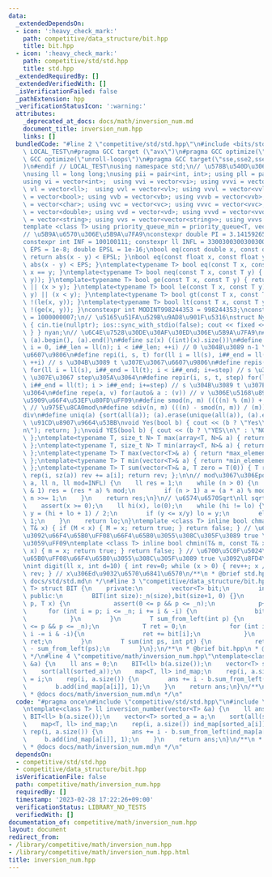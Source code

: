 ```yaml
---
data:
  _extendedDependsOn:
  - icon: ':heavy_check_mark:'
    path: competitive/data_structure/bit.hpp
    title: bit.hpp
  - icon: ':heavy_check_mark:'
    path: competitive/std/std.hpp
    title: std.hpp
  _extendedRequiredBy: []
  _extendedVerifiedWith: []
  _isVerificationFailed: false
  _pathExtension: hpp
  _verificationStatusIcon: ':warning:'
  attributes:
    _deprecated_at_docs: docs/math/inversion_num.md
    document_title: inversion_num.hpp
    links: []
  bundledCode: "#line 2 \"competitive/std/std.hpp\"\n#include <bits/stdc++.h>\n#ifndef\
    \ LOCAL_TEST\n#pragma GCC target (\"avx\")\n#pragma GCC optimize(\"O3\")\n#pragma\
    \ GCC optimize(\"unroll-loops\")\n#pragma GCC target(\"sse,sse2,sse3,ssse3,sse4,popcnt,abm,mmx,avx,tune=native\"\
    )\n#endif // LOCAL_TEST\nusing namespace std;\n// \u578B\u540D\u306E\u77ED\u7E2E\
    \nusing ll = long long;\nusing pii = pair<int, int>; using pll = pair<ll, ll>;\n\
    using vi = vector<int>;  using vvi = vector<vi>; using vvvi = vector<vvi>;\nusing\
    \ vl = vector<ll>;  using vvl = vector<vl>; using vvvl = vector<vvl>;\nusing vb\
    \ = vector<bool>; using vvb = vector<vb>; using vvvb = vector<vvb>;\nusing vc\
    \ = vector<char>; using vvc = vector<vc>; using vvvc = vector<vvc>;\nusing vd\
    \ = vector<double>; using vvd = vector<vd>; using vvvd = vector<vvd>;\nusing vs\
    \ = vector<string>; using vvs = vector<vector<string>>; using vvvs = vector<vector<vector<string>>>;\n\
    template <class T> using priority_queue_min = priority_queue<T, vector<T>, greater<T>>;\n\
    // \u5B9A\u6570\u306E\u5B9A\u7FA9\nconstexpr double PI = 3.14159265358979323;\n\
    constexpr int INF = 100100111; constexpr ll INFL = 3300300300300300491LL;\nfloat\
    \ EPS = 1e-8; double EPSL = 1e-16;\nbool eq(const double x, const double y) {\
    \ return abs(x - y) < EPSL; }\nbool eq(const float x, const float y) { return\
    \ abs(x - y) < EPS; }\ntemplate<typename T> bool eq(const T x, const T y) { return\
    \ x == y; }\ntemplate<typename T> bool neq(const T x, const T y) { return !(eq(x,\
    \ y)); }\ntemplate<typename T> bool ge(const T x, const T y) { return eq(x, y)\
    \ || (x > y); }\ntemplate<typename T> bool le(const T x, const T y) { return eq(x,\
    \ y) || (x < y); }\ntemplate<typename T> bool gt(const T x, const T y) { return\
    \ !(le(x, y)); }\ntemplate<typename T> bool lt(const T x, const T y) { return\
    \ !(ge(x, y)); }\nconstexpr int MODINT998244353 = 998244353;\nconstexpr int MODINT1000000007\
    \ = 1000000007;\n// \u5165\u51FA\u529B\u9AD8\u901F\u5316\nstruct Nyan { Nyan()\
    \ { cin.tie(nullptr); ios::sync_with_stdio(false); cout << fixed << setprecision(18);\
    \ } } nyan;\n// \u6C4E\u7528\u30DE\u30AF\u30ED\u306E\u5B9A\u7FA9\n#define all(a)\
    \ (a).begin(), (a).end()\n#define sz(x) ((int)(x).size())\n#define rep(i, n) for(ll\
    \ i = 0, i##_len = ll(n); i < i##_len; ++i) // 0 \u304B\u3089 n-1 \u307E\u3067\
    \u6607\u9806\n#define repi(i, s, t) for(ll i = ll(s), i##_end = ll(t); i < i##_end;\
    \ ++i) // s \u304B\u3089 t \u307E\u3067\u6607\u9806\n#define repis(i, s, t, step)\
    \ for(ll i = ll(s), i##_end = ll(t); i < i##_end; i+=step) // s \u304B\u3089 t\
    \ \u307E\u3067 step\u305A\u3064\n#define repir(i, s, t, step) for(ll i = ll(s),\
    \ i##_end = ll(t); i > i##_end; i+=step) // s \u304B\u3089 t \u307E\u3067 step\u305A\
    \u3064\n#define repe(a, v) for(auto& a : (v)) // v \u306E\u5168\u8981\u7D20\uFF08\
    \u5909\u66F4\u53EF\u80FD\uFF09\n#define smod(n, m) ((((n) % (m)) + (m)) % (m))\
    \ // \u975E\u8CA0mod\n#define sdiv(n, m) (((n) - smod(n, m)) / (m)) // \u975E\u8CA0\
    div\n#define uniq(a) {sort(all(a)); (a).erase(unique(all(a)), (a).end());} //\
    \ \u91CD\u8907\u9664\u53BB\nvoid Yes(bool b) { cout << (b ? \"Yes\\n\" : \"No\\\
    n\"); return; };\nvoid YES(bool b) { cout << (b ? \"YES\\n\" : \"NO\\n\"); return;\
    \ };\ntemplate<typename T, size_t N> T max(array<T, N>& a) { return *max_element(all(a));\
    \ };\ntemplate<typename T, size_t N> T min(array<T, N>& a) { return *min_element(all(a));\
    \ };\ntemplate<typename T> T max(vector<T>& a) { return *max_element(all(a));\
    \ };\ntemplate<typename T> T min(vector<T>& a) { return *min_element(all(a));\
    \ };\ntemplate<typename T> T sum(vector<T>& a, T zero = T(0)) { T rev = zero;\
    \ rep(i, sz(a)) rev += a[i]; return rev; };\n\n// mod\u3067\u306Epow\nll powm(ll\
    \ a, ll n, ll mod=INFL) {\n    ll res = 1;\n    while (n > 0) {\n        if (n\
    \ & 1) res = (res * a) % mod;\n        if (n > 1) a = (a * a) % mod;\n       \
    \ n >>= 1;\n    }\n    return res;\n}\n// \u6574\u6570Sqrt\nll sqrtll(ll x) {\n\
    \    assert(x >= 0);\n    ll hi(x), lo(0);\n    while (hi != lo) {\n        ll\
    \ y = (hi + lo + 1) / 2;\n        if (y <= x/y) lo = y;\n        else hi = y -\
    \ 1;\n    }\n    return lo;\n}\ntemplate <class T> inline bool chmax(T& M, const\
    \ T& x) { if (M < x) { M = x; return true; } return false; } // \u6700\u5927\u5024\
    \u3092\u66F4\u65B0\uFF08\u66F4\u65B0\u3055\u308C\u305F\u3089 true \u3092\u8FD4\
    \u3059\uFF09\ntemplate <class T> inline bool chmin(T& m, const T& x) { if (m >\
    \ x) { m = x; return true; } return false; } // \u6700\u5C0F\u5024\u3092\u66F4\
    \u65B0\uFF08\u66F4\u65B0\u3055\u308C\u305F\u3089 true \u3092\u8FD4\u3059\uFF09\
    \nint digit(ll x, int d=10) { int rev=0; while (x > 0) { rev++; x /= d;}; return\
    \ rev; } // x\u306Ed\u9032\u6570\u6841\u6570\n/**\n * @brief std.hpp\n * @docs\
    \ docs/std/std.md\n */\n#line 3 \"competitive/data_structure/bit.hpp\"\ntemplate<class\
    \ T> struct BIT {\n    private:\n        vector<T> bit;\n        int _n;\n   \
    \ public:\n        BIT(int size):_n(size),bit(size+1, 0) {}\n        void add(int\
    \ p, T x) {\n            assert(0 <= p && p <= _n);\n            p++;\n      \
    \      for (int i = p; i <= _n; i += i & -i) {\n                bit[i] += x;\n\
    \            }\n        }\n        T sum_from_left(int p) {\n            assert(0\
    \ <= p && p <= _n);\n            T ret = 0;\n            for (int i = p; i > 0;\
    \ i -= i & -i){\n                ret += bit[i];\n            }\n            return\
    \ ret;\n        }\n        T sum(int ps, int pt) {\n            return sum_from_left(pt)\
    \ - sum_from_left(ps);\n        }\n};\n/**\n * @brief bit.hpp\n * @docs docs/data_structure/bit.md\n\
    \ */\n#line 4 \"competitive/math/inversion_num.hpp\"\ntemplate<class T> ll inversion_number(vector<T>\
    \ &a) {\n    ll ans = 0;\n    BIT<ll> b(a.size());\n    vector<T> sorted_a = a;\n\
    \    sort(all(sorted_a));\n    map<T, ll> ind_map;\n    rep(i, a.size()) ind_map[sorted_a[i]]\
    \ = i;\n    rep(i, a.size()) {\n        ans += i - b.sum_from_left(ind_map[a[i]]);\n\
    \        b.add(ind_map[a[i]], 1);\n    }\n    return ans;\n}\n/**\n * @brief inversion_num.hpp\n\
    \ * @docs docs/math/inversion_num.md\n */\n"
  code: "#pragma once\n#include \"competitive/std/std.hpp\"\n#include \"competitive/data_structure/bit.hpp\"\
    \ntemplate<class T> ll inversion_number(vector<T> &a) {\n    ll ans = 0;\n   \
    \ BIT<ll> b(a.size());\n    vector<T> sorted_a = a;\n    sort(all(sorted_a));\n\
    \    map<T, ll> ind_map;\n    rep(i, a.size()) ind_map[sorted_a[i]] = i;\n   \
    \ rep(i, a.size()) {\n        ans += i - b.sum_from_left(ind_map[a[i]]);\n   \
    \     b.add(ind_map[a[i]], 1);\n    }\n    return ans;\n}\n/**\n * @brief inversion_num.hpp\n\
    \ * @docs docs/math/inversion_num.md\n */\n"
  dependsOn:
  - competitive/std/std.hpp
  - competitive/data_structure/bit.hpp
  isVerificationFile: false
  path: competitive/math/inversion_num.hpp
  requiredBy: []
  timestamp: '2023-02-28 17:22:26+09:00'
  verificationStatus: LIBRARY_NO_TESTS
  verifiedWith: []
documentation_of: competitive/math/inversion_num.hpp
layout: document
redirect_from:
- /library/competitive/math/inversion_num.hpp
- /library/competitive/math/inversion_num.hpp.html
title: inversion_num.hpp
---
```

